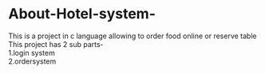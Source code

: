 # About-Hotel-system-
This is a project in c language allowing to order food online or reserve table                   
This project has 2 sub parts-                          
1.login system                    
2.ordersystem                            

